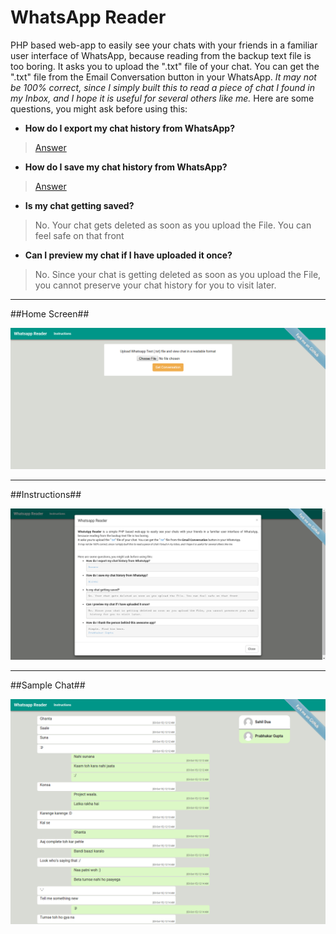 # WhatsApp Reader
PHP based web-app to easily see your chats with your friends in a familiar user interface of WhatsApp, because reading from the backup text file is too boring.
It asks you to upload the ".txt" file of your chat. You can get the ".txt" file from the Email Conversation button in your WhatsApp.
_It may not be 100% correct, since I simply built this to read a piece of chat I found in my Inbox, and I hope it is useful for several others like me._
Here are some questions, you might ask before using this:

*  **How do I export my chat history from WhatsApp?**

> [Answer](http://www.whatsapp.com/faq/en/s60/21055276)


* **How do I save my chat history from WhatsApp?**

> [Answer](http://www.whatsapp.com/faq/en/wp/22548236)


* **Is my chat getting saved?**

> No. Your chat gets deleted as soon as you upload the File. You can feel safe on that front


* **Can I preview my chat if I have uploaded it once?**

> No. Since your chat is getting deleted as soon as you upload the File, you cannot preserve your chat history for you to visit later.

- - - - - -

##Home Screen##

![Alt text](/img/screenshots/screencapture-localhost-whatsapp-reader-index-php-1443812415335.png?raw=true "Optional Title")

- - - - - -

##Instructions##

![Alt text](/img/screenshots/screencapture-localhost-whatsapp-reader-index-php-1443813923034.png?raw=true "Optional Title")

- - - - - -

##Sample Chat##

![Alt text](/img/screenshots/screencapture-localhost-whatsapp-reader-read-php-1443812355570.png?raw=true "Optional Title")
